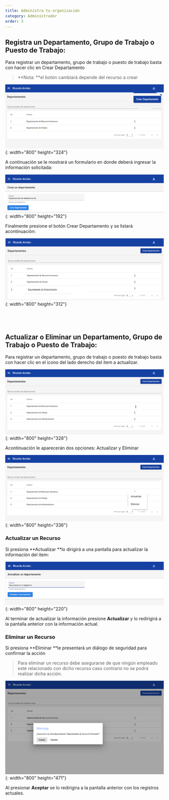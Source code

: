 ```yaml
---
title: Administra tu organización
category: Administrador
order: 3
---
```


## Registra un Departamento, Grupo de Trabajo o Puesto de Trabajo:

Para registrar un departamento, grupo de trabajo o puesto de trabajo basta con hacer clic en Crear Departamento

> **Nota:&nbsp;**el bot&oacute;n cambiar&aacute; depende del recurso a crear

![](/uploads/create-resource.png){: width="800" height="324"}

A continuaci&oacute;n se le mostrar&aacute; un formulario en donde deber&aacute; ingresar la informaci&oacute;n solicitada:

![](/uploads/screenshot-from-2020-10-09-09-02-30.png){: width="800" height="192"}

Finalmente presione el bot&oacute;n Crear Departamento y se listar&aacute; acontinuaci&oacute;n:

![](/uploads/created.png){: width="800" height="312"}

## &nbsp;

## Actualizar o Eliminar un Departamento, Grupo de Trabajo o Puesto de Trabajo:

Para registrar un departamento, grupo de trabajo o puesto de trabajo basta con hacer clic en el icono del lado derecho del item a actualizar.

![](/uploads/update-1.png){: width="800" height="328"}

Acontinuaci&oacute;n le aparecer&aacute;n dos opciones: Actualizar y Eliminar

![](/uploads/update-delete.png){: width="800" height="336"}

### Actualizar un Recurso

Si presiona **Actualizar&nbsp;**lo dirigir&aacute; a una pantalla para actualizar la informaci&oacute;n del item:

![](/uploads/screenshot-from-2020-10-09-09-24-34.png){: width="800" height="220"}

Al terminar de actualizar la informaci&oacute;n presione **Actualizar** y lo redirigir&aacute; a la pantalla anterior con la informaci&oacute;n actual.

### Eliminar un Recurso

Si presiona **Eliminar&nbsp;**le presentar&aacute; un di&aacute;logo de seguridad para confirmar la acci&oacute;n

> Para eliminar un recurso debe asegurarse de que ning&uacute;n empleado esté relacionado con dicho recurso caso contrario no se podr&aacute; realizar dicha acci&oacute;n.

![](/uploads/screenshot-from-2020-10-09-08-43-25.png){: width="800" height="471"}

Al presionar **Aceptar** se lo redirigira a la pantalla anterior con los registros actuales.